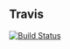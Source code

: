 ## Travis
[![Build Status](https://travis-ci.org/TrackLines/accountservice.svg?branch=master)](https://travis-ci.org/TrackLines/accountservice)

